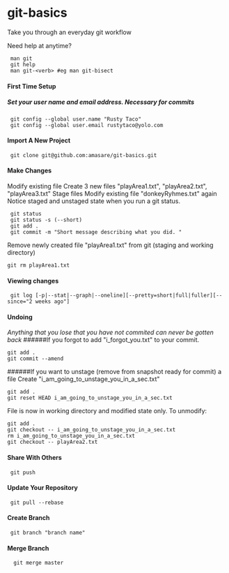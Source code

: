 # git-basics
Take you through an everyday git workflow

Need help at anytime?
```ShellSession
 man git
 git help
 man git-<verb> #eg man git-bisect
```

#### First Time Setup
##### Set your user name and email address. Necessary for commits
```ShellSession
 git config --global user.name "Rusty Taco"
 git config --global user.email rustytaco@yolo.com
```
#### Import A New Project
```ShellSession
 git clone git@github.com:amasare/git-basics.git
```
#### Make Changes
Modify existing file
Create 3 new files "playArea1.txt", "playArea2.txt", "playArea3.txt"
Stage files
Modify existing file "donkeyRyhmes.txt" again
Notice staged and unstaged state when you run a git status.
```ShellSession
 git status
 git status -s (--short)
 git add .
 git commit -m "Short message describing what you did. "
```
Remove newly created file "playArea1.txt" from git (staging and working directory)
```console
git rm playArea1.txt
```
#### Viewing changes
```ShellSession
 git log [-p|--stat|--graph|--oneline][--pretty=short|full|fuller][--since="2 weeks ago"]
```
#### Undoing
*Anything that you lose that you have not commited can never be gotten back*
######If you forgot to add "i_forgot_you.txt" to your commit.
```console
git add .
git commit --amend
```
######If you want to unstage (remove from snapshot ready for commit) a file
Create "i_am_going_to_unstage_you_in_a_sec.txt"
```console
git add . 
git reset HEAD i_am_going_to_unstage_you_in_a_sec.txt
```
File is now in working directory and modified state only. To unmodify:
```console
git add . 
git checkout -- i_am_going_to_unstage_you_in_a_sec.txt
rm i_am_going_to_unstage_you_in_a_sec.txt
git checkout -- playArea2.txt
```
#### Share With Others
```ShellSession
 git push
```
#### Update Your Repository
```ShellSession
 git pull --rebase
```
#### Create Branch
```ShellSession
 git branch "branch name"
```  
#### Merge Branch
```ShellSession
  git merge master
```  
 

